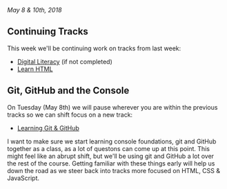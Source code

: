 *May 8 & 10th, 2018*


## Continuing Tracks

This week we'll be continuing work on tracks from last week: 

- [Digital Literacy](https://teamtreehouse.com/tracks/digital-literacy) (if not completed)
- [Learn HTML](https://teamtreehouse.com/tracks/learn-html-2) 

## Git, GitHub and the Console 

On Tuesday (May 8th) we will pause wherever you are within the previous tracks so we can shift focus on a new track:

- [Learning Git & GitHub](https://teamtreehouse.com/tracks/learning-git-github)

I want to make sure we start learning console foundations, git and GitHub together as a class, as a lot of questons can come up at this point. This might feel like an abrupt shift, but we'll be using git and GitHub a lot over the rest of the course. Getting familiar with these things early will help us down the road as we steer back into tracks more focused on HTML, CSS & JavaScript.